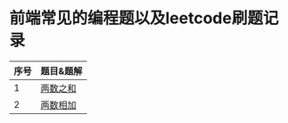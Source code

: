 # 前端常见的编程题以及leetcode刷题记录

| 序号 | 题目&题解                                                    |
| ---- | ------------------------------------------------------------ |
| 1    | [两数之和](./001-两数之和/README.md) |
| 2    | [两数相加](./002-两数相加/README.md) |
